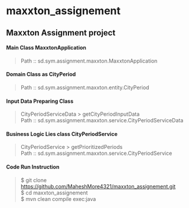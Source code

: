 # maxxton_assignement
## Maxxton Assignment project

#### Main Class MaxxtonApplication
>Path :: sd.sym.assignment.maxxton.MaxxtonApplication<br>


#### Domain Class as CityPeriod
>Path :: sd.sym.assignment.maxxton.entity.CityPeriod<br>


#### Input Data Preparing Class
>CityPeriodServiceData > getCityPeriodInputData<br>
>Path :: sd.sym.assignment.maxxton.service.CityPeriodServiceData<br>


#### Business Logic Lies class CityPeriodService
>CityPeriodService > getPrioritizedPeriods<br>
>Path :: sd.sym.assignment.maxxton.service.CityPeriodService<br>

#### Code Run Instruction
>$ git clone https://github.com/MaheshMore4321/maxxton_assignement.git<br>
>$ cd maxxton_assignement<br>
>$ mvn clean compile exec:java<br>

